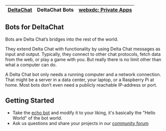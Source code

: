 |[DeltaChat](https://github.com/deltachat)|DeltaChat Bots|[webxdc: Private Apps](https://github.com/webxdc)|
|----|---|---|

## Bots for DeltaChat

Bots are Delta Chat’s bridges into the rest of the world.

They extend Delta Chat with functionality by using Delta Chat messages as input and output. Typically, they connect to other chat protocols, fetch data from the web, or play a game with you. But really there is no limit other than what a computer can do.

A Delta Chat bot only needs a running computer and a network connection. That might be a server in a data center, your laptop, or a Raspberry Pi at home. Most bots don’t even need a publicly reachable IP-address or port.


## Getting Started

- Take the [echo bot](https://github.com/deltachat-bot/echo) and modify it to your liking, it's basically the "Hello World" of the bot world.
- Ask us questions and share your projects in our [community forum](https://support.delta.chat/c/bots)
